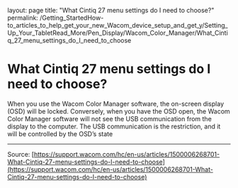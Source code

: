 layout: page
title: "What Cintiq 27 menu settings do I need to choose?"
permalink: /Getting_StartedHow-to_articles_to_help_get_your_new_Wacom_device_setup_and_get_y/Setting_Up_Your_TabletRead_More/Pen_Display/Wacom_Color_Manager/What_Cintiq_27_menu_settings_do_I_need_to_choose

# What Cintiq 27 menu settings do I need to choose?

When you use the Wacom Color Manager software, the on-screen display (OSD) will be locked. Conversely, when you have the OSD open, the Wacom Color Manager software will not see the USB communication from the display to the computer. The USB communication is the restriction, and it will be controlled by the OSD’s state

---
Source: [https://support.wacom.com/hc/en-us/articles/1500006268701-What-Cintiq-27-menu-settings-do-I-need-to-choose](https://support.wacom.com/hc/en-us/articles/1500006268701-What-Cintiq-27-menu-settings-do-I-need-to-choose)
